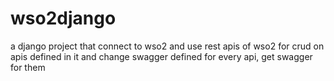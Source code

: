 # wso2django
a django project that connect to wso2 and use rest apis of wso2 for crud on apis defined in it and change swagger defined for every api, get swagger for them
